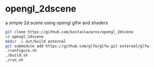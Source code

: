 # opengl_2dscene

a simple 2d scene using opengl glfw and shaders

```bash
git clone https://github.com/kostaslazaros/opengl_2dscene
cd opengl_2dscene
mkdir -p out/build external
git submodule add https://github.com/glfw/glfw.git external/glfw
./configure.sh
./build.sh
./run.sh
```
